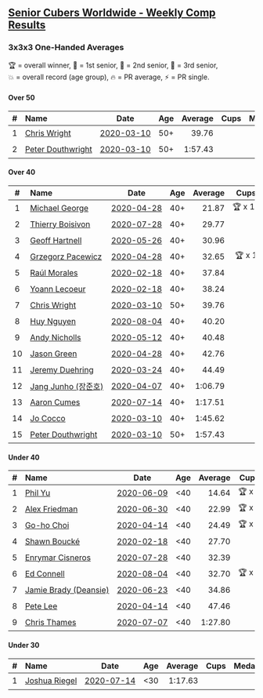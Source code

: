 <style>table {white-space: nowrap;}</style>

## [Senior Cubers Worldwide - Weekly Comp Results](/scw-comp/results/)
### 3x3x3 One-Handed Averages

<span style="white-space: nowrap;">🏆 = overall winner</span>, <span style="white-space: nowrap;">🥇 = 1st senior</span>, <span style="white-space: nowrap;">🥈 = 2nd senior</span>, <span style="white-space: nowrap;">🥉 = 3rd senior</span>, <span style="white-space: nowrap;">💥 = overall record (age group)</span>, <span style="white-space: nowrap;">🔥 = PR average</span>, <span style="white-space: nowrap;">⚡ = PR single</span>.

#### Over 50

| # | Name | Date | Age | Average | Cups | Medals | Achievements | Video |
| :--: | :-- | :--: | :--: | --: | :--: | :-- | :-- | :-- |
| 1 | [Chris Wright](../../persons/chris_wright/333oh.md) | [2020-03-10](../../results/2020-03-10/333oh.md) | 50+ | 39.76 |  |  | 💥 x 1, 🔥 x 1, ⚡ x 1 | [Desktop](https://www.facebook.com/events/684510792316675/permalink/685546418879779) / [Mobile](https://m.facebook.com/events/684510792316675?view=permalink&id=685546418879779) |
| 2 | [Peter Douthwright](../../persons/peter_douthwright/333oh.md) | [2020-03-10](../../results/2020-03-10/333oh.md) | 50+ | 1:57.43 |  |  | 🔥 x 1, ⚡ x 2 | [Desktop](https://www.facebook.com/events/684510792316675/permalink/688822721885482) / [Mobile](https://m.facebook.com/events/684510792316675?view=permalink&id=688822721885482) |

#### Over 40

| # | Name | Date | Age | Average | Cups | Medals | Achievements | Video |
| :--: | :-- | :--: | :--: | --: | :--: | :-- | :-- | :-- |
| 1 | [Michael George](../../persons/michael_george/333oh.md) | [2020-04-28](../../results/2020-04-28/333oh.md) | 40+ | 21.87 | 🏆 x 15 | 🥇 x 19 | 💥 x 5, 🔥 x 3, ⚡ x 5 | [Desktop](https://www.facebook.com/events/535188653858103/permalink/535332343843734) / [Mobile](https://m.facebook.com/events/535188653858103?view=permalink&id=535332343843734) |
| 2 | [Thierry Boisivon](../../persons/thierry_boisivon/333oh.md) | [2020-07-28](../../results/2020-07-28/333oh.md) | 40+ | 29.77 |  | 🥇 x 1, 🥈 x 10, 🥉 x 7 | 🔥 x 8, ⚡ x 3 | [Desktop](https://www.facebook.com/events/708566320000803/permalink/712727039584731) / [Mobile](https://m.facebook.com/events/708566320000803?view=permalink&id=712727039584731) |
| 3 | [Geoff Hartnell](../../persons/geoff_hartnell/333oh.md) | [2020-05-26](../../results/2020-05-26/333oh.md) | 40+ | 30.96 |  | 🥈 x 9, 🥉 x 11 | 🔥 x 5, ⚡ x 5 | [Desktop](https://www.facebook.com/events/688407551989463/permalink/690561981774020) / [Mobile](https://m.facebook.com/events/688407551989463?view=permalink&id=690561981774020) |
| 4 | [Grzegorz Pacewicz](../../persons/grzegorz_pacewicz/333oh.md) | [2020-04-28](../../results/2020-04-28/333oh.md) | 40+ | 32.65 | 🏆 x 1 | 🥇 x 1, 🥈 x 2 | 🔥 x 3, ⚡ x 2 | [Desktop](https://www.facebook.com/events/535188653858103/permalink/537395990304036) / [Mobile](https://m.facebook.com/events/535188653858103?view=permalink&id=537395990304036) |
| 5 | [Raúl Morales](../../persons/raul_morales/333oh.md) | [2020-02-18](../../results/2020-02-18/333oh.md) | 40+ | 37.84 |  |  | 🔥 x 1, ⚡ x 1 | |
| 6 | [Yoann Lecoeur](../../persons/yoann_lecoeur/333oh.md) | [2020-02-18](../../results/2020-02-18/333oh.md) | 40+ | 38.24 |  |  | 🔥 x 1, ⚡ x 1 | [Desktop](https://www.facebook.com/events/1618332754973681/permalink/1622459904560966) / [Mobile](https://m.facebook.com/events/1618332754973681?view=permalink&id=1622459904560966) |
| 7 | [Chris Wright](../../persons/chris_wright/333oh.md) | [2020-03-10](../../results/2020-03-10/333oh.md) | 50+ | 39.76 |  |  | 💥 x 1, 🔥 x 1, ⚡ x 1 | [Desktop](https://www.facebook.com/events/684510792316675/permalink/685546418879779) / [Mobile](https://m.facebook.com/events/684510792316675?view=permalink&id=685546418879779) |
| 8 | [Huy Nguyen](../../persons/huy_nguyen/333oh.md) | [2020-08-04](../../results/2020-08-04/333oh.md) | 40+ | 40.20 |  |  | 🔥 x 5, ⚡ x 1 | [Desktop](https://www.facebook.com/events/748440219235440/permalink/752954102117385) / [Mobile](https://m.facebook.com/events/748440219235440?view=permalink&id=752954102117385) |
| 9 | [Andy Nicholls](../../persons/andy_nicholls/333oh.md) | [2020-05-12](../../results/2020-05-12/333oh.md) | 40+ | 40.48 |  | 🥉 x 2 | 🔥 x 2, ⚡ x 5 | [Desktop](https://www.facebook.com/events/546188069600739/permalink/546935109526035) / [Mobile](https://m.facebook.com/events/546188069600739?view=permalink&id=546935109526035) |
| 10 | [Jason Green](../../persons/jason_green/333oh.md) | [2020-04-28](../../results/2020-04-28/333oh.md) | 40+ | 42.76 |  |  | 🔥 x 1, ⚡ x 1 | [Desktop](https://www.facebook.com/jasongreenbowler/videos/10163336975180425) / [Mobile](https://m.facebook.com/jasongreenbowler/videos/10163336975180425) |
| 11 | [Jeremy Duehring](../../persons/jeremy_duehring/333oh.md) | [2020-03-24](../../results/2020-03-24/333oh.md) | 40+ | 44.49 |  | 🥉 x 1 | 🔥 x 2, ⚡ x 2 | [Desktop](https://www.facebook.com/events/212335450005639/permalink/213082393264278) / [Mobile](https://m.facebook.com/events/212335450005639?view=permalink&id=213082393264278) |
| 12 | [Jang Junho (장준호)](../../persons/jang_junho/333oh.md) | [2020-04-07](../../results/2020-04-07/333oh.md) | 40+ | 1:06.79 |  |  | 🔥 x 3, ⚡ x 3 | [Desktop](https://www.facebook.com/events/682716079141575/permalink/686595828753600) / [Mobile](https://m.facebook.com/events/682716079141575?view=permalink&id=686595828753600) |
| 13 | [Aaron Cumes](../../persons/aaron_cumes/333oh.md) | [2020-07-14](../../results/2020-07-14/333oh.md) | 40+ | 1:17.51 |  |  | 🔥 x 7, ⚡ x 8 | [Desktop](https://www.facebook.com/events/1157754364595802/permalink/1159540284417210) / [Mobile](https://m.facebook.com/events/1157754364595802?view=permalink&id=1159540284417210) |
| 14 | [Jo Cocco](../../persons/jo_cocco/333oh.md) | [2020-03-10](../../results/2020-03-10/333oh.md) | 40+ | 1:45.62 |  |  | 🔥 x 2, ⚡ x 3 | [Desktop](https://www.facebook.com/events/164742401163863/permalink/168022254169211) / [Mobile](https://m.facebook.com/events/164742401163863?view=permalink&id=168022254169211) |
| 15 | [Peter Douthwright](../../persons/peter_douthwright/333oh.md) | [2020-03-10](../../results/2020-03-10/333oh.md) | 50+ | 1:57.43 |  |  | 🔥 x 1, ⚡ x 2 | [Desktop](https://www.facebook.com/events/684510792316675/permalink/688822721885482) / [Mobile](https://m.facebook.com/events/684510792316675?view=permalink&id=688822721885482) |

#### Under 40

| # | Name | Date | Age | Average | Cups | Medals | Achievements | Video |
| :--: | :-- | :--: | :--: | --: | :--: | :-- | :-- | :-- |
| 1 | [Phil Yu](../../persons/phil_yu/333oh.md) | [2020-06-09](../../results/2020-06-09/333oh.md) | <40 | 14.64 | 🏆 x 1 |  | 💥 x 1, 🔥 x 1, ⚡ x 1 | [Desktop](https://www.facebook.com/events/903549840109576/permalink/904463093351584) / [Mobile](https://m.facebook.com/events/903549840109576?view=permalink&id=904463093351584) |
| 2 | [Alex Friedman](../../persons/alex_friedman/333oh.md) | [2020-06-30](../../results/2020-06-30/333oh.md) | <40 | 22.99 | 🏆 x 1 |  | 🔥 x 5, ⚡ x 5 | [Desktop](https://www.facebook.com/events/679860472562391/permalink/682468332301605) / [Mobile](https://m.facebook.com/events/679860472562391?view=permalink&id=682468332301605) |
| 3 | [Go-ho Choi](../../persons/go_ho_choi/333oh.md) | [2020-04-14](../../results/2020-04-14/333oh.md) | <40 | 24.49 | 🏆 x 2 |  | 💥 x 1, 🔥 x 2, ⚡ x 1 | [Desktop](https://www.facebook.com/events/982619255468618/permalink/987264148337462) / [Mobile](https://m.facebook.com/events/982619255468618?view=permalink&id=987264148337462) |
| 4 | [Shawn Boucké](../../persons/shawn_boucke/333oh.md) | [2020-02-18](../../results/2020-02-18/333oh.md) | <40 | 27.70 |  |  | 🔥 x 1, ⚡ x 1 | [Desktop](https://www.facebook.com/events/1618332754973681/permalink/1621909717949318) / [Mobile](https://m.facebook.com/events/1618332754973681?view=permalink&id=1621909717949318) |
| 5 | [Enrymar Cisneros](../../persons/enrymar_cisneros/333oh.md) | [2020-07-28](../../results/2020-07-28/333oh.md) | <40 | 32.39 |  |  | 🔥 x 1, ⚡ x 1 | [Desktop](https://www.facebook.com/events/708566320000803/permalink/712004662990302) / [Mobile](https://m.facebook.com/events/708566320000803?view=permalink&id=712004662990302) |
| 6 | [Ed Connell](../../persons/ed_connell/333oh.md) | [2020-08-04](../../results/2020-08-04/333oh.md) | <40 | 32.70 | 🏆 x 1 |  | 🔥 x 3, ⚡ x 1 | [Desktop](https://www.facebook.com/events/748440219235440/permalink/751570768922385) / [Mobile](https://m.facebook.com/events/748440219235440?view=permalink&id=751570768922385) |
| 7 | [Jamie Brady (Deansie)](../../persons/jamie_brady/333oh.md) | [2020-06-23](../../results/2020-06-23/333oh.md) | <40 | 34.86 |  |  | 🔥 x 4, ⚡ x 3 | [Desktop](https://www.facebook.com/events/722150235200875/permalink/725813714834527) / [Mobile](https://m.facebook.com/events/722150235200875?view=permalink&id=725813714834527) |
| 8 | [Pete Lee](../../persons/pete_lee/333oh.md) | [2020-04-14](../../results/2020-04-14/333oh.md) | <40 | 47.46 |  |  | 🔥 x 2, ⚡ x 1 | [Desktop](https://www.facebook.com/events/982619255468618/permalink/985950998468777) / [Mobile](https://m.facebook.com/events/982619255468618?view=permalink&id=985950998468777) |
| 9 | [Chris Thames](../../persons/chris_thames/333oh.md) | [2020-07-07](../../results/2020-07-07/333oh.md) | <40 | 1:27.80 |  |  | 🔥 x 4, ⚡ x 3 | [Desktop](https://www.facebook.com/events/271667090769235/permalink/273234100612534) / [Mobile](https://m.facebook.com/events/271667090769235?view=permalink&id=273234100612534) |

#### Under 30

| # | Name | Date | Age | Average | Cups | Medals | Achievements | Video |
| :--: | :-- | :--: | :--: | --: | :--: | :-- | :-- | :-- |
| 1 | [Joshua Riegel](../../persons/joshua_riegel/333oh.md) | [2020-07-14](../../results/2020-07-14/333oh.md) | <30 | 1:17.63 |  |  | 🔥 x 3, ⚡ x 3 | [Desktop](https://www.facebook.com/events/1157754364595802/permalink/1161079270929978) / [Mobile](https://m.facebook.com/events/1157754364595802?view=permalink&id=1161079270929978) |


<!-- Global site tag (gtag.js) - Google Analytics -->
<script async src="https://www.googletagmanager.com/gtag/js?id=UA-86348435-3"></script>
<script>window.dataLayer = window.dataLayer || []; function gtag() {dataLayer.push(arguments);} gtag('js', new Date()); gtag('config', 'UA-86348435-3');</script>
